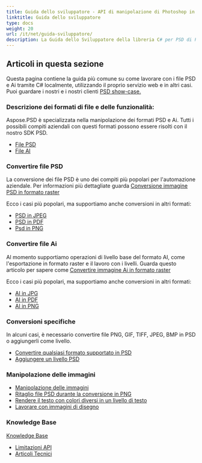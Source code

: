 ```yaml
---
title: Guida dello sviluppatore - API di manipolazione di Photoshop in C# .NET
linktitle: Guida dello sviluppatore
type: docs
weight: 20
url: /it/net/guida-sviluppatore/
description: La Guida dello Sviluppatore della libreria C# per PSD di Photoshop spiega come utilizzare C# per lavorare con file PSD e Ai localmente, tramite il proprio servizio web o in altri casi.
---
```


## **Articoli in questa sezione**
Questa pagina contiene la guida più comune su come lavorare con i file PSD e Ai tramite C# localmente, utilizzando il proprio servizio web e in altri casi. Puoi guardare i nostri e i nostri clienti [PSD show-case.](/psd/it/it/showcases/)
### **Descrizione dei formati di file e delle funzionalità:**
Aspose.PSD è specializzata nella manipolazione dei formati PSD e Ai. Tutti i possibili compiti aziendali con questi formati possono essere risolti con il nostro SDK PSD.

- [File PSD](/psd/it/it/file-psd/)
- [File AI](/psd/it/it/formato-adobe-illustrator-ai/)
### **Convertire file PSD**
La conversione dei file PSD è uno dei compiti più popolari per l'automazione aziendale. Per informazioni più dettagliate guarda [Conversione immagine PSD in formato raster](/psd/it/it/conversione-immagine-psd-in-formato-raster/)

Ecco i casi più popolari, ma supportiamo anche conversioni in altri formati:

- [PSD in JPEG](/psd/it/it/psd-in-jpg/) 
- [PSD in PDF](/psd/it/it/psd-in-pdf/) 
- [Psd in PNG](/psd/it/it/psd-in-png/) 
### **Convertire file Ai**
Al momento supportiamo operazioni di livello base del formato AI, come l'esportazione in formato raster e il lavoro con i livelli. Guarda questo articolo per sapere come [Convertire immagine Ai in formato raster](/psd/it/it/conversione-immagine-ai-in-formato-raster/)

Ecco i casi più popolari, ma supportiamo anche conversioni in altri formati:

- [AI in JPG](/psd/it/it/ai-in-jpg/) 
- [AI in PDF](/psd/it/it/ai-in-pdf/) 
- [AI in PNG](/psd/it/it/ai-in-png/)

### **Conversioni specifiche**
In alcuni casi, è necessario convertire file PNG, GIF, TIFF, JPEG, BMP in PSD o aggiungerli come livello.

- [Convertire qualsiasi formato supportato in PSD](/psd/it/it/convertire-immagine-in-formato-psd/)
- [Aggiungere un livello PSD](/psd/it/it/aggiungere-livello-a-psd/)
### **Manipolazione delle immagini**
- [Manipolazione delle immagini](/psd/it/it/manipolazione-immagini/)
- [Ritaglio file PSD durante la conversione in PNG](/psd/it/it/ritaglio-file-psd-durante-la-conversione-in-png/)
- [Rendere il testo con colori diversi in un livello di testo](/psd/it/it/lavorare-con-immagini-disegno/)
- [Lavorare con immagini di disegno](/psd/it/it/lavorare-con-immagini-disegno/) 
### **Knowledge Base**
[Knowledge Base](/psd/it/it/base-conoscenze/)

- [Limitazioni API](/psd/it/it/limitazioni-api/) 
- [Articoli Tecnici](/psd/it/it/articoli-tecnici/) 

